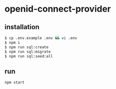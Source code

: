 # openid-connect-provider

## installation

```sh
$ cp .env.example .env && vi .env
$ npm i
$ npm run sql:create
$ npm run sql:migrate
$ npm run sql:seed:all
```

## run

```sh
npm start
```